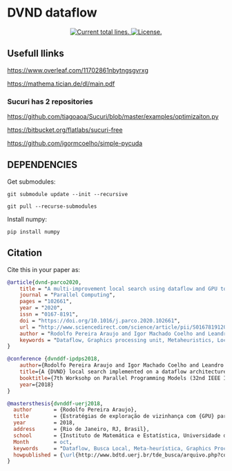 DVND dataflow
=============

<p align="center">
  <a href="https://github.com/LabCad/dvnd-df">
    <img src="https://tokei.rs/b1/github/LabCad/dvnd-df?category=lines" alt="Current total lines.">
  </a>
  <a href="https://github.com/LabCad/dvnd-df/blob/master/LICENSE">
    <img src="https://img.shields.io/badge/license-MIT-blue.svg" alt="License.">
  </a>
</p>

## Usefull llinks

https://www.overleaf.com/11702861nbytngsgvrxg

https://mathema.tician.de/dl/main.pdf

### Sucuri has 2 repositories

https://github.com/tiagoaoa/Sucuri/blob/master/examples/optimizaiton.py

https://bitbucket.org/flatlabs/sucuri-free

https://github.com/igormcoelho/simple-pycuda


## DEPENDENCIES

Get submodules:

`git submodule update --init --recursive`

`git pull --recurse-submodules`

Install numpy:

`pip install numpy`

## Citation

Cite this in your paper as:

```bibtex
@article{dvnd-parco2020,
	title = "A multi-improvement local search using dataflow and GPU to solve the minimum latency problem",
	journal = "Parallel Computing",
	pages = "102661",
	year = "2020",
	issn = "0167-8191",
	doi = "https://doi.org/10.1016/j.parco.2020.102661",
	url = "http://www.sciencedirect.com/science/article/pii/S0167819120300545",
	author = "Rodolfo Pereira Araujo and Igor Machado Coelho and Leandro Augusto Justen Marzulo",
	keywords = "Dataflow, Graphics processing unit, Metaheuristics, Local search, Variable neighborhood descent"
}

@conference {dvnddf-ipdps2018,
    author={Rodolfo Pereira Araujo and Igor Machado Coelho and Leandro A. J. Marzulo},
    title={A {DVND} local search implemented on a dataflow architecture for the Minimum Latency Problem},
    booktitle={7th Worksohp on Parallel Programming Models (32nd IEEE International Parallel and Distributed Processing Symposium - IPDPS 2018)},
    year={2018}
}

@mastersthesis{dvnddf-uerj2018,
  author       = {Rodolfo Pereira Araujo},
  title        = {Estratégias de exploração de vizinhança com {GPU} para problemas de otimização},
  year         = 2018,
  address      = {Rio de Janeiro, RJ, Brasil},
  school       = {Instituto de Matemática e Estatística, Universidade do Estado do Rio de Janeiro},
  Month        = oct,
  keywords     = "Dataflow, Busca Local, Meta-heurística, Graphics Processing Unit, Variable Neighborhood Descent, Meta-heuristics, Local Search",
  howpublished = {\url{http://www.bdtd.uerj.br/tde_busca/arquivo.php?codArquivo=14632}}
}
```
